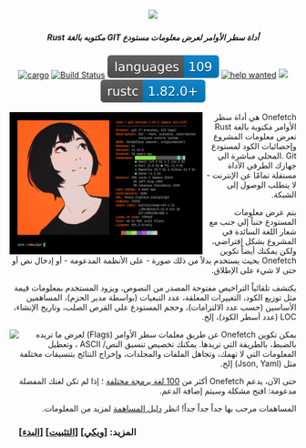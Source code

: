 <h3 align="center"><img src="../assets/onefetch.svg" height="130px"></h3>

<h5 align="center">Rust مكتوبه بالغة GIT أداة سطر الأوامر لعرض معلومات مستودع</h5>

<p align="center">
	<a href="https://crates.io/crates/onefetch"><img src="https://img.shields.io/crates/v/onefetch.svg" alt="cargo"></a>
	<a href="https://github.com/o2sh/onefetch/actions"><img src="https://github.com/o2sh/onefetch/workflows/CI/badge.svg" alt="Build Status"></a>
  <a href="https://onefetch.dev"><img src="../assets/language-badge.svg"></a>
  <a href="https://github.com/o2sh/onefetch/issues?q=is%3Aissue+is%3Aopen+label%3A%22help+wanted%22"><img src="https://img.shields.io/github/issues/o2sh/onefetch/help%20wanted?color=green" alt="help wanted"></a>
	<a href="../LICENSE.md"><img src="https://img.shields.io/badge/license-MIT-blue.svg"></a>
	<img src="../assets/msrv-badge.svg">
</p>

<img src="../assets/screenshot-1.png" align="left" height="250px">

<p dir="rtl" lang="ar">
Onefetch
هي أداة سطر الأوامر مكتوبة بالغة
Rust
تعرض معلومات المشروع وإحصائيات الكود لمستودع
Git
.المحلي مباشرة الي جهازك الطرفي
الأداة مستقلة تمامًا عن الإنترنت - لا يتطلب الوصول إلى الشبكة.
</p>

<p dir="rtl" lang="ar">
يتم عرض معلومات المستودع جنباً إلي جنب مع شعار اللغة السائدة في المشروع بشكل إفتراضي، ولكن يمكنك أيضاً تكوين
Onefetch
بحيث يستخدم بدلاً من ذلك صورة - على الأنظمة المدعومة - أو إدخال نص أو حتى لا شيء على الإطلاق.
</p>

<p dir="rtl" lang="ar">
يكتشف تلقائياً التراخيص مفتوحة المصدر من النصوص، ويزود المستخدم بمعلومات قيمة مثل توزيع الكود، التغييرات المعلقة، عدد التبعيات (بواسطة مدير الحزم)، المساهمين الأساسين (حسب عدد الالتزامات)، وحجم المستودع علي القرص الصلب، وتاريخ الإنشاء،
LOC
(عدد أسطر الكود)، إلخ.
</p>

<img src="../assets/screenshot-2.png" align="left" height="250px">

<p dir="rtl" lang="ar">
يمكن تكوين
Onefetch
عن طريق معلمات سطر الأوامر
(Flags)
لعرض ما تريده بالضبط، بالطريقة التي تريدها.
يمكنك تخصيص تنسيق النص/
ASCII
، وتعطيل المعلومات التي لا تهمك، وتجاهل الملفات والمجلدات، وإخراج النتائج بتنسيقات مختلفة
مثل
(Json, Yaml)
إلخ.
</p>

<p dir="rtl" lang="ar">
حتى الآن، يدعم
Onefetch
أكثر من
<a href="https://onefetch.dev">100 لغة برمجة مختلفة</a>
؛ إذا لم تكن لغتك المفضلة مدعومة: افتح مشكلة وسيتم إضافة الدعم.
</p>

<p dir="rtl" lang="ar">
المساهمات مرحب بها جداً جداً جداً! انظر
<a href="../CONTRIBUTING.md">دليل المساهمة</a>
لمزيد من المعلومات.
</p>

### المزيد: \[[ويكي](https://github.com/o2sh/onefetch/wiki)\] \[[التثبيت](https://github.com/o2sh/onefetch/wiki/Installation)\] \[[البدء](https://github.com/o2sh/onefetch/wiki/getting-started)\]
